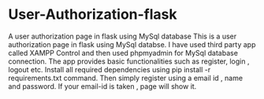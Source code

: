 # User-Authorization-flask
A user authorization page in flask using MySql database
This is a user authorization page in flask using MySql databse. I have used third party app called XAMPP Control and then used phpmyadmin for MySql database connection.
The app provides basic functionalities such as register, login , logout etc.
Install all required dependencies using pip install -r requirements.txt command. Then simply register using a email id , name and password. If your email-id is taken , page will show it.

